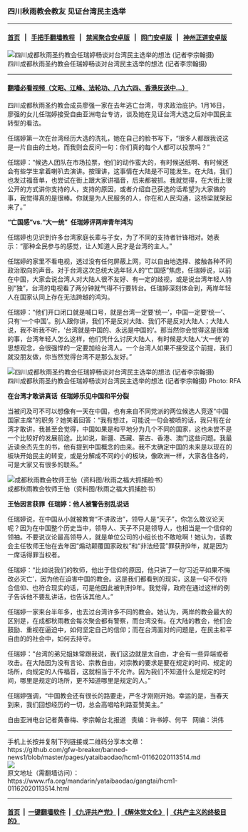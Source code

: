 ### 四川秋雨教会教友 见证台湾民主选举
------------------------

#### [首页](https://github.com/gfw-breaker/banned-news1/blob/master/README.md) &nbsp;&nbsp;|&nbsp;&nbsp; [手把手翻墙教程](https://github.com/gfw-breaker/guides/wiki) &nbsp;&nbsp;|&nbsp;&nbsp; [禁闻聚合安卓版](https://github.com/gfw-breaker/bn-android) &nbsp;&nbsp;|&nbsp;&nbsp; [网门安卓版](https://github.com/oGate2/oGate) &nbsp;&nbsp;|&nbsp;&nbsp; [神州正道安卓版](https://github.com/SzzdOgate/update) 



<div id="headerimg">
 <img alt="四川成都秋雨圣约教会任瑞婷畅谈对台湾民主选举的想法 (记者李宗翰摄)" src="https://www.rfa.org/mandarin/yataibaodao/gangtai/hcm1-01162020113514.html/Image1.jpg/@@images/0cfd36f5-3b88-485e-8044-7f36d6b3e870.jpeg" title="四川成都秋雨圣约教会任瑞婷畅谈对台湾民主选举的想法 (记者李宗翰摄)"/>
 <div id="headerimgcontents">
  <div id="headerimgcaption">
   <span>
    四川成都秋雨圣约教会任瑞婷畅谈对台湾民主选举的想法 (记者李宗翰摄)
   </span>
   <!-- zoomattribute -->
  </div>
  <!-- headerimgcaption -->
 </div>
 <!-- headerimagecontents -->
</div>

<hr/>


#### [翻墙必看视频（文昭、江峰、法轮功、八九六四、香港反送中...）](https://github.com/gfw-breaker/banned-news1/blob/master/pages/link3.md)

<div id="storytext">
 <div>
  <div class="slot_header">
  </div>
 </div>
 <p>
  四川成都秋雨圣约教会成员廖强一家在去年逃亡台湾，寻求政治庇护。1月16日，廖强的女儿任瑞婷接受自由亚洲电台专访，谈及她在见证台湾大选之后对中国民主转型的看法。
 </p>
 <p>
  任瑞婷第一次在台湾经历大选的洗礼，她在自己的脸书写下，“很多人都跟我说这是一片自由的土地，而我则会反问一句：你们真的每个人都可以投票吗？”
 </p>
 <p>
  任瑞婷：“候选人团队在市场拉票，他们的动作蛮大的，有时候送纸啊、有时候还会有些学生拿着喇叭去演讲。按理讲，这事情在大陆是不可能发生。在大陆，我们也发过福音单，也尝试在街上跟大家讲福音，后来都被抓。我就觉得，在大街上很公开的方式讲你支持的人，支持的原因，或者介绍自己获选的话希望为大家做的事，我觉得真的是很棒。你就是为人民服务的人，你在和人民沟通，这桥梁就架起来了。”
 </p>
 <p>
 </p>
 <p>
 </p>
 <p>
  <b>
   “亡国感”vs.“大一统”  任瑞婷评两岸青年鸿沟
  </b>
 </p>
 <p>
  任瑞婷也见识到许多台湾家庭长辈与子女，为了不同的支持者针锋相对。她表示：“那种全民参与的感觉，让人知道人民才是台湾的主人。”
 </p>
 <p>
  任瑞婷的家里不看电视，透过没有任何屏蔽上网，可以自由地选择、接触各种不同政治取向的声音。对于台湾这次总统大选年轻人的“亡国感”焦虑，任瑞婷说，以前在中国，大家会说台湾人对大陆人很不友好、有一定的歧视，或是说台湾年轻人特别“独”，台湾的电视看了两分钟就气得不行要转台。任瑞婷深刻体会到，两岸年轻人在国家认同上存在无法跨越的鸿沟。
 </p>
 <p>
  任瑞婷：“他们开口闭口就是喊口号，就是台湾一定要‘统一’，中国一定要‘统一’、只有‘一个中国’。别人跟你讲，我们不是反对大陆、我们不是反对大陆人；大陆人说，我不听我不听，‘台湾就是中国的、永远是中国的’。那当然你会觉得这是很难的事，台湾年轻人怎么这样，他们凭什么讨厌大陆人，有时候是大陆人‘大一统’的思想观念，会很强悍的一定要加给台湾人。一个台湾人如果不接受这个前提，我们就没朋友做，你当然觉得台湾不是那么友好。”
 </p>
 <p>
  <div class="image-inline captioned" style="width:640px;">
   <div style="width:640px;">
    <img alt="四川成都秋雨圣约教会任瑞婷畅谈对台湾民主选举的想法 (记者李宗翰摄)" src="https://www.rfa.org/mandarin/yataibaodao/gangtai/hcm1-01162020113514.html/Image2.jpg" title="四川成都秋雨圣约教会任瑞婷畅谈对台湾民主选举的想法 (记者李宗翰摄)"/>
   </div>
   <div class="image-caption">
    <span style="width:640px;">
     四川成都秋雨圣约教会任瑞婷畅谈对台湾民主选举的想法 (记者李宗翰摄)
    </span>
    <span class="copyright">
     Photo: RFA
    </span>
   </div>
  </div>
 </p>
 <p>
  <b>
   在台湾才敢讲真话  任瑞婷乐见中国和平分裂
  </b>
 </p>
 <p>
  当被问及可不可以想像有一天在中国，也有来自不同党派的两位候选人竞逐“中国国家主席”的职务？她笑着回答：“我有想过，可能说一句会被喷的话，我只有在台湾才敢讲，我甚至会觉得，中国如果是和平地分为几个不同的国家，这也未尝不是一个比较好的发展前途。比如说，新疆、西藏、蒙古、香港、澳门这些问题。我最近读余杰先生的书，他有提到中国概念的由来。我不太确定中国的未来是以现在的板块开始民主的转变，或是分解成不同的小的板块，像欧洲一样，大家各住各的，可是大家又有很多的联系。”
 </p>
 <p>
  <div class="image-inline captioned" style="width:622px;">
   <div style="width:622px;">
    <img alt="成都秋雨教会牧师王怡（资料图/秋雨之福大抓捕脸书）" src="https://www.rfa.org/mandarin/yataibaodao/gangtai/hcm1-01162020113514.html/0116c.jpg" title="成都秋雨教会牧师王怡（资料图/秋雨之福大抓捕脸书）"/>
   </div>
   <div class="image-caption">
    <span style="width:622px;">
     成都秋雨教会牧师王怡（资料图/秋雨之福大抓捕脸书）
    </span>
    <span class="copyright">
    </span>
   </div>
  </div>
 </p>
 <p>
  <b>
   王怡因言获罪  任瑞婷：他人被警告别乱说话
  </b>
 </p>
 <p>
  任瑞婷说，在中国从小就被教育“不讲政治”，领导人是“天子”，你怎么敢议论天呢？因为在中国整个历史当中，领导人、天子不只是领导人，也相当是一个信仰的领袖。不要说议论最高领导人，就是单位公司的小组长也不敢呛啊！她认为，该教会主任牧师王怡在去年因“煽动颠覆国家政权”和“非法经营”罪获刑9年，就是因为一席话得罪当权者。
 </p>
 <p>
  任瑞婷：“比如说我们的牧师，他出于信仰的原因，他只讲了一句‘习近平如果不悔改必灭亡’，因为他在迫害中国的教会。这是我们都看到的现实，这是一句不仅符合信仰、也符合现实的话，可是他因此被判刑9年。我觉得，政府在通过这样的例子告诉他不要乱讲话，也告诉其他人。”
 </p>
 <p>
  任瑞婷一家来台半年多，也去过台湾许多不同的教会。她认为，两岸的教会最大的区别是，在成都秋雨教会每次聚会都有警察，而台湾没有。在大陆的教会，他们会鼓励、重视在逼迫中，如何坚定自己的信仰；而在台湾面对的问题是，在民主和平自由的的社会中，如何去持守。
 </p>
 <p>
  任瑞婷：“台湾的弟兄姐妹常跟我说，我们这边就是太自由，才会有一些异端或者攻击。在大陆因为没有言论、宗教自由，对宗教的要求是要在规定的时间、规定的场所，向规定的人传福音，这就相当于不允许。因为我们不知道什么是规定的时间，哪里是规定的场所，更不知道哪里是规定的人。”
 </p>
 <p>
  任瑞婷强调，“中国教会还有很长的路要走，严冬才刚刚开始。幸运的是，当春天到来，我们回想经历的一切，总会高唱哈利路亚赞美主。”
 </p>
 <p>
 </p>
 <p>
  自由亚洲电台记者黄春梅、李宗翰台北报道   责编：许书婷、何平   网编：洪伟
 </p>
</div>

<hr/>
手机上长按并复制下列链接或二维码分享本文章：<br/>
https://github.com/gfw-breaker/banned-news1/blob/master/pages/yataibaodao/hcm1-01162020113514.md <br/>
<a href='https://github.com/gfw-breaker/banned-news1/blob/master/pages/yataibaodao/hcm1-01162020113514.md'><img src='https://github.com/gfw-breaker/banned-news1/blob/master/pages/yataibaodao/hcm1-01162020113514.md.png'/></a> <br/>
原文地址（需翻墙访问）：https://www.rfa.org/mandarin/yataibaodao/gangtai/hcm1-01162020113514.html


------------------------
#### [首页](https://github.com/gfw-breaker/banned-news1/blob/master/README.md) &nbsp;|&nbsp; [一键翻墙软件](https://github.com/gfw-breaker/nogfw/blob/master/README.md) &nbsp;| [《九评共产党》](https://github.com/gfw-breaker/9ping.md/blob/master/README.md#九评之一评共产党是什么) | [《解体党文化》](https://github.com/gfw-breaker/jtdwh.md/blob/master/README.md) | [《共产主义的终极目的》](https://github.com/gfw-breaker/gczydzjmd.md/blob/master/README.md)


<img src='http://gfw-breaker.win/banned-news/pages/yataibaodao/hcm1-01162020113514.md' width='0px' height='0px'/>